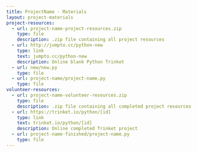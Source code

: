 ```yaml
---
title: ProjectName - Materials
layout: project-materials
project-resources:
  - url: project-name-project-resources.zip
    type: file
    description: .zip file containing all project resources
  - url: http://jumpto.cc/python-new
    type: link
    text: jumpto.cc/python-new
    description: Online blank Python Trinket
  - url: new/new.py
    type: file
  - url: project-name/project-name.py
    type: file
volunteer-resources:
  - url: project-name-volunteer-resources.zip
    type: file
    description: .zip file containing all completed project resources
  - url: https://trinket.io/python/[id]
    type: link
    text: trinket.io/python/[id]
    description: Online completed Trinket project
  - url: project-name-finished/project-name.py
    type: file
---
```

